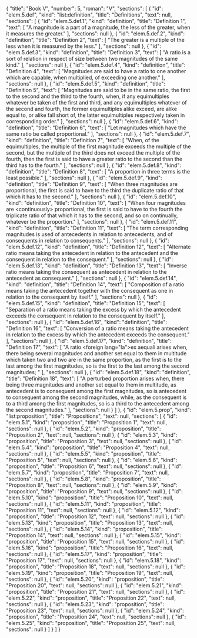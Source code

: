 {
  "title": "Book V",
  "number": 5,
  "roman": "V",
  "sections": [
    {
      "id": "elem.5.def",
      "kind": "list:definition",
      "title": "Definitions",
      "text": null,
      "sections": [
        {
          "id": "elem.5.def.1",
          "kind": "definition",
          "title": "Definition 1",
          "text": [
            "A magnitude is a part of a magnitude, the less of the greater, when it measures the greater."
          ],
          "sections": null
        },
        {
          "id": "elem.5.def.2",
          "kind": "definition",
          "title": "Definition 2",
          "text": [
            "The greater is a multiple of the less when it is measured by the less."
          ],
          "sections": null
        },
        {
          "id": "elem.5.def.3",
          "kind": "definition",
          "title": "Definition 3",
          "text": [
            "A ratio is a sort of relation in respect of size between two magnitudes of the same kind."
          ],
          "sections": null
        },
        {
          "id": "elem.5.def.4",
          "kind": "definition",
          "title": "Definition 4",
          "text": [
            "Magnitudes are said to have a ratio to one another which are capable, when multiplied, of exceeding one another."
          ],
          "sections": null
        },
        {
          "id": "elem.5.def.5",
          "kind": "definition",
          "title": "Definition 5",
          "text": [
            "Magnitudes are said to be in the same ratio, the first to the second and the third to the fourth, when, if any equimultiples whatever be taken of the first and third, and any equimultiples whatever of the second and fourth, the former equimultiples alike exceed, are alike equal to, or alike fall short of, the latter equimultiples respectively taken in corresponding order."
          ],
          "sections": null
        },
        {
          "id": "elem.5.def.6",
          "kind": "definition",
          "title": "Definition 6",
          "text": [
            "Let magnitudes which have the same ratio be called proportional."
          ],
          "sections": null
        },
        {
          "id": "elem.5.def.7",
          "kind": "definition",
          "title": "Definition 7",
          "text": [
            "When, of the equimultiples, the multiple of the first magnitude exceeds the multiple of the second, but the multiple of the third does not exceed the multiple of the fourth, then the first is said to have a greater ratio to the second than the third has to the fourth."
          ],
          "sections": null
        },
        {
          "id": "elem.5.def.8",
          "kind": "definition",
          "title": "Definition 8",
          "text": [
            "A proportion in three terms is the least possible."
          ],
          "sections": null
        },
        {
          "id": "elem.5.def.9",
          "kind": "definition",
          "title": "Definition 9",
          "text": [
            "When three magnitudes are proportional, the first is said to have to the third the duplicate ratio of that which it has to the second."
          ],
          "sections": null
        },
        {
          "id": "elem.5.def.10",
          "kind": "definition",
          "title": "Definition 10",
          "text": [
            "When four magnitudes are &lt;continuously&gt; proportional, the first is said to have to the fourth the triplicate ratio of that which it has to the second, and so on continually, whatever be the proportion."
          ],
          "sections": null
        },
        {
          "id": "elem.5.def.11",
          "kind": "definition",
          "title": "Definition 11",
          "text": [
            "The term corresponding magnitudes is used of antecedents in relation to antecedents, and of consequents in relation to consequents."
          ],
          "sections": null
        },
        {
          "id": "elem.5.def.12",
          "kind": "definition",
          "title": "Definition 12",
          "text": [
            "Alternate ratio means taking the antecedent in relation to the antecedent and the consequent in relation to the consequent."
          ],
          "sections": null
        },
        {
          "id": "elem.5.def.13",
          "kind": "definition",
          "title": "Definition 13",
          "text": [
            "Inverse ratio means taking the consequent as antecedent in relation to the antecedent as consequent."
          ],
          "sections": null
        },
        {
          "id": "elem.5.def.14",
          "kind": "definition",
          "title": "Definition 14",
          "text": [
            "Composition of a ratio means taking the antecedent together with the consequent as one in relation to the consequent by itself."
          ],
          "sections": null
        },
        {
          "id": "elem.5.def.15",
          "kind": "definition",
          "title": "Definition 15",
          "text": [
            "Separation of a ratio means taking the excess by which the antecedent exceeds the consequent in relation to the consequent by itself."
          ],
          "sections": null
        },
        {
          "id": "elem.5.def.16",
          "kind": "definition",
          "title": "Definition 16",
          "text": [
            "Conversion of a ratio means taking the antecedent in relation to the excess by which the antecedent exceeds the consequent."
          ],
          "sections": null
        },
        {
          "id": "elem.5.def.17",
          "kind": "definition",
          "title": "Definition 17",
          "text": [
            "A ratio <foreign lang=\"la\">ex aequali</foreign> arises when, there being several magnitudes and another set equal to them in multitude which taken two and two are in the same proportion, as the first is to the last among the first magnitudes, so is the first to the last among the second magnitudes; "
          ],
          "sections": null
        },
        {
          "id": "elem.5.def.18",
          "kind": "definition",
          "title": "Definition 18",
          "text": [
            "A perturbed proportion arises when, there being three magnitudes and another set equal to them in multitude, as antecedent is to consequent among the first magnitudes, so is antecedent to consequent among the second magnitudes, while, as the consequent is to a third among the first magnitudes, so is a third to the antecedent among the second magnitudes."
          ],
          "sections": null
        }
      ]
    },
    {
      "id": "elem.5.prop",
      "kind": "list:proposition",
      "title": "Propositions",
      "text": null,
      "sections": [
        {
          "id": "elem.5.1",
          "kind": "proposition",
          "title": "Proposition 1",
          "text": null,
          "sections": null
        },
        {
          "id": "elem.5.2",
          "kind": "proposition",
          "title": "Proposition 2",
          "text": null,
          "sections": null
        },
        {
          "id": "elem.5.3",
          "kind": "proposition",
          "title": "Proposition 3",
          "text": null,
          "sections": null
        },
        {
          "id": "elem.5.4",
          "kind": "proposition",
          "title": "Proposition 4",
          "text": null,
          "sections": null
        },
        {
          "id": "elem.5.5",
          "kind": "proposition",
          "title": "Proposition 5",
          "text": null,
          "sections": null
        },
        {
          "id": "elem.5.6",
          "kind": "proposition",
          "title": "Proposition 6",
          "text": null,
          "sections": null
        },
        {
          "id": "elem.5.7",
          "kind": "proposition",
          "title": "Proposition 7",
          "text": null,
          "sections": null
        },
        {
          "id": "elem.5.8",
          "kind": "proposition",
          "title": "Proposition 8",
          "text": null,
          "sections": null
        },
        {
          "id": "elem.5.9",
          "kind": "proposition",
          "title": "Proposition 9",
          "text": null,
          "sections": null
        },
        {
          "id": "elem.5.10",
          "kind": "proposition",
          "title": "Proposition 10",
          "text": null,
          "sections": null
        },
        {
          "id": "elem.5.11",
          "kind": "proposition",
          "title": "Proposition 11",
          "text": null,
          "sections": null
        },
        {
          "id": "elem.5.12",
          "kind": "proposition",
          "title": "Proposition 12",
          "text": null,
          "sections": null
        },
        {
          "id": "elem.5.13",
          "kind": "proposition",
          "title": "Proposition 13",
          "text": null,
          "sections": null
        },
        {
          "id": "elem.5.14",
          "kind": "proposition",
          "title": "Proposition 14",
          "text": null,
          "sections": null
        },
        {
          "id": "elem.5.15",
          "kind": "proposition",
          "title": "Proposition 15",
          "text": null,
          "sections": null
        },
        {
          "id": "elem.5.16",
          "kind": "proposition",
          "title": "Proposition 16",
          "text": null,
          "sections": null
        },
        {
          "id": "elem.5.17",
          "kind": "proposition",
          "title": "Proposition 17",
          "text": null,
          "sections": null
        },
        {
          "id": "elem.5.18",
          "kind": "proposition",
          "title": "Proposition 18",
          "text": null,
          "sections": null
        },
        {
          "id": "elem.5.19",
          "kind": "proposition",
          "title": "Proposition 19",
          "text": null,
          "sections": null
        },
        {
          "id": "elem.5.20",
          "kind": "proposition",
          "title": "Proposition 20",
          "text": null,
          "sections": null
        },
        {
          "id": "elem.5.21",
          "kind": "proposition",
          "title": "Proposition 21",
          "text": null,
          "sections": null
        },
        {
          "id": "elem.5.22",
          "kind": "proposition",
          "title": "Proposition 22",
          "text": null,
          "sections": null
        },
        {
          "id": "elem.5.23",
          "kind": "proposition",
          "title": "Proposition 23",
          "text": null,
          "sections": null
        },
        {
          "id": "elem.5.24",
          "kind": "proposition",
          "title": "Proposition 24",
          "text": null,
          "sections": null
        },
        {
          "id": "elem.5.25",
          "kind": "proposition",
          "title": "Proposition 25",
          "text": null,
          "sections": null
        }
      ]
    }
  ]
}
